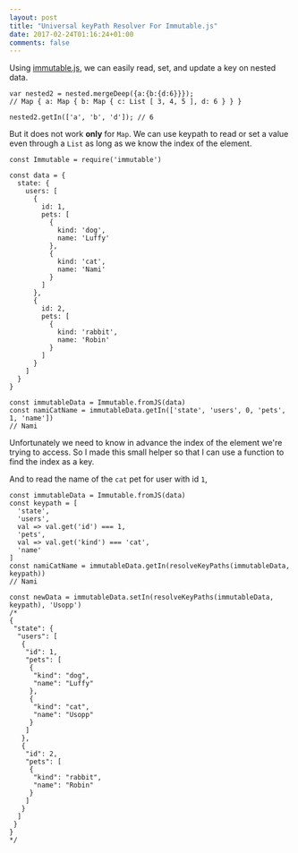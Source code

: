 ```yaml
---
layout: post
title: "Universal keyPath Resolver For Immutable.js"
date: 2017-02-24T01:16:24+01:00
comments: false
---
```


Using [immutable.js](http://facebook.github.io/immutable-js/), we can easily read, set, and update a key on nested data.

```
var nested2 = nested.mergeDeep({a:{b:{d:6}}});
// Map { a: Map { b: Map { c: List [ 3, 4, 5 ], d: 6 } } }

nested2.getIn(['a', 'b', 'd']); // 6
```

But it does not work **only** for `Map`. We can use keypath to read or set a value even through a `List` as long as we know the index of the element.

```
const Immutable = require('immutable')

const data = {
  state: {
    users: [
      {
        id: 1,
        pets: [
          {
            kind: 'dog',
            name: 'Luffy'
          },
          {
            kind: 'cat',
            name: 'Nami'
          }
        ]
      },
      {
        id: 2,
        pets: [
          {
            kind: 'rabbit',
            name: 'Robin'
          }
        ]
      }
    ]
  }
}

const immutableData = Immutable.fromJS(data)
const namiCatName = immutableData.getIn(['state', 'users', 0, 'pets', 1, 'name'])
// Nami
```

Unfortunately we need to know in advance the index of the element we're trying to access. So I made this small helper so that I can use a function to find the index as a key.

<script src="https://gist.github.com/nicnocquee/67d44687984b4c1a3f15456ffa89ba93.js"></script>

And to read the name of the `cat` pet for user with id `1`,

```
const immutableData = Immutable.fromJS(data)
const keypath = [
  'state', 
  'users', 
  val => val.get('id') === 1, 
  'pets', 
  val => val.get('kind') === 'cat', 
  'name'
]
const namiCatName = immutableData.getIn(resolveKeyPaths(immutableData, keypath))
// Nami

const newData = immutableData.setIn(resolveKeyPaths(immutableData, keypath), 'Usopp')
/*
{
 "state": {
  "users": [
   {
    "id": 1,
    "pets": [
     {
      "kind": "dog",
      "name": "Luffy"
     },
     {
      "kind": "cat",
      "name": "Usopp"
     }
    ]
   },
   {
    "id": 2,
    "pets": [
     {
      "kind": "rabbit",
      "name": "Robin"
     }
    ]
   }
  ]
 }
}
*/
```
